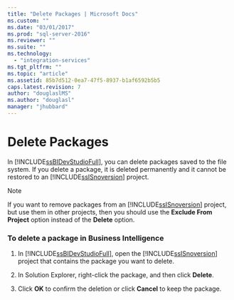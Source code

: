 ```yaml
---
title: "Delete Packages | Microsoft Docs"
ms.custom: ""
ms.date: "03/01/2017"
ms.prod: "sql-server-2016"
ms.reviewer: ""
ms.suite: ""
ms.technology: 
  - "integration-services"
ms.tgt_pltfrm: ""
ms.topic: "article"
ms.assetid: 85b7d512-0ea7-47f5-8937-b1af6592b5b5
caps.latest.revision: 7
author: "douglaslMS"
ms.author: "douglasl"
manager: "jhubbard"
---
```

# Delete Packages
  In [!INCLUDE[ssBIDevStudioFull](../includes/ssbidevstudiofull-md.md)], you can delete packages saved to the file system. If you delete a package, it is deleted permanently and it cannot be restored to an [!INCLUDE[ssISnoversion](../includes/ssisnoversion-md.md)] project.  
  
> [!NOTE]  
>  If you want to remove packages from an [!INCLUDE[ssISnoversion](../includes/ssisnoversion-md.md)] project, but use them in other projects, then you should use the **Exclude From Project** option instead of the **Delete** option.  
  
### To delete a package in Business Intelligence  
  
1.  In [!INCLUDE[ssBIDevStudioFull](../includes/ssbidevstudiofull-md.md)], open the [!INCLUDE[ssISnoversion](../includes/ssisnoversion-md.md)] project that contains the package you want to delete.  
  
2.  In Solution Explorer, right-click the package, and then click **Delete**.  
  
3.  Click **OK** to confirm the deletion or click **Cancel** to keep the package.  
  
  